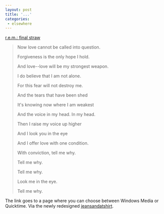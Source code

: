 ```yaml
---
layout: post
title: '...'
categories:
 - elsewhere
---
```




<a href="http://www.remhq.com/finalStraw/finalstraw.html">r.e.m.: final straw</a><blockquote>Now love cannot be called into question.

Forgiveness is the only hope I hold.

And love--love will be my strongest weapon.

I do believe that I am not alone.



For this fear will not destroy me.

And the tears that have been shed

It's knowing now where I am weakest

And the voice in my head. In my head.



Then I raise my voice up higher

And I look you in the eye

And I offer love with one condition.

With conviction, tell me why.

Tell me why.

Tell me why.

Look me in the eye.

Tell me why.</blockquote>The link goes to a page where you can choose between Windows Media or Quicktime. Via the newly redesigned <a href="http://jeansandatshirt.com/index.html">jeansandatshirt</a>.